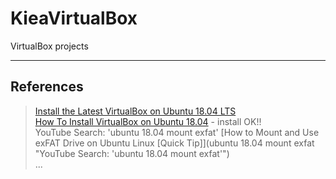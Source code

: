 # KieaVirtualBox
VirtualBox projects

-----
## References  
> [Install the Latest VirtualBox on Ubuntu 18.04 LTS](https://websiteforstudents.com/install-the-latest-virtualbox-on-ubuntu-18-04-lts/ "Install the Latest VirtualBox on Ubuntu 18.04 LTS")  
> [How To Install VirtualBox on Ubuntu 18.04](https://linuxize.com/post/how-to-install-virtualbox-on-ubuntu-18-04/ "How To Install VirtualBox on Ubuntu 18.04") - install OK!!  
> YouTube Search: 'ubuntu 18.04 mount exfat' [How to Mount and Use exFAT Drive on Ubuntu Linux [Quick Tip]](ubuntu 18.04 mount exfat "YouTube Search: 'ubuntu 18.04 mount exfat'")  
...
